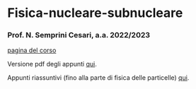 # Fisica-nucleare-subnucleare

### Prof. N. Semprini Cesari, a.a. 2022/2023

[pagina del corso](https://www.unibo.it/it/didattica/insegnamenti/insegnamento/2022/434327)

Versione pdf degli appunti [qui](appunti-nucleare.pdf).

Appunti riassuntivi (fino alla parte di fisica delle particelle) [qui](appunti-nucleare-nm.pdf).
